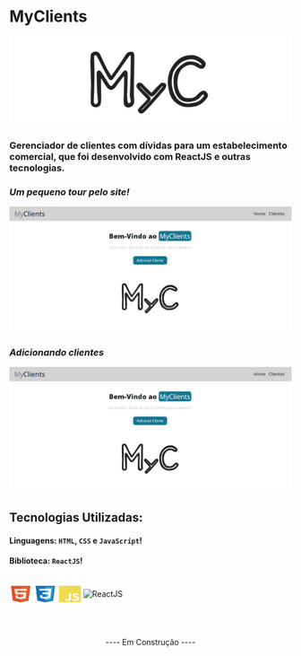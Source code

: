 # MyClients

<div align="center">
  <img src="/src/img/logo.jpeg"/>
</div>

### Gerenciador de clientes com dívidas para um estabelecimento comercial, que foi desenvolvido com ReactJS e outras tecnologias.

### _Um pequeno tour pelo site!_
<img src="/src/img/inicial.gif"/>

### _Adicionando clientes_
<img src="/src/img/adicionando_cliente.gif"/>

<h2>Tecnologias Utilizadas:</h2>
 
 #### Linguagens: `HTML`, `CSS` e `JavaScript`!
 #### Biblioteca: `ReactJS`!
 
 <div style="display: inline_block"><br>
  <img align="center" alt="HTML" height="30" width="40" src="https://raw.githubusercontent.com/devicons/devicon/master/icons/html5/html5-original.svg">
  <img align="center" alt="CSS" height="30" width="40" src="https://raw.githubusercontent.com/devicons/devicon/master/icons/css3/css3-original.svg">
  <img align="center" alt="Js" height="30" width="40" src="https://raw.githubusercontent.com/devicons/devicon/master/icons/javascript/javascript-plain.svg">
  <img align="center" alt="ReactJS" height="30" width="40" src="https://cdn.jsdelivr.net/gh/devicons/devicon/icons/react/react-original.svg">
 </div>
 
 <br></br>
 
<div align="center">
  <p>---- Em Construção ----</p>
</div>
